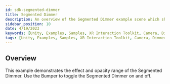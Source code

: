 ```yaml
---
id: sdk-segmented-dimmer
title: Segmented Dimmer
description: An overview of the Segmented Dimmer example scene which showcases the segmented dimming range.
sidebar_position: 10
date: 4/19/2023
keywords: [Unity, Examples, Samples, XR Interaction Toolkit, Camera, Dimmer, Segmented Dimmer]
tags: [Unity, Examples, Samples, XR Interaction Toolkit, Camera, Dimmer, Segmented Dimmer]
---
```



## Overview

This example demonstrates the effect and opacity range of the Segmented Dimmer. Use the Bumper to toggle the Segmented Dimmer on and off.
